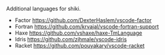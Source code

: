 Additional languages for shiki.

- Factor https://github.com/DexterHaslem/vscode-factor
- Fortran https://github.com/krvajal/vscode-fortran-support
- Haxe https://github.com/vshaxe/haxe-TmLanguage
- Idris https://github.com/zjhmale/vscode-idris
- Racket https://github.com/pouyakary/vscode-racket
